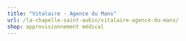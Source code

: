 ```yaml
---
title: "Vitalaire - Agence du Mans"
url: /la-chapelle-saint-aubin/vitalaire-agence-du-mans/
shop: approvisionnement médical
---
```

